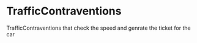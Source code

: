 # TrafficContraventions
TrafficContraventions that check the speed and genrate the ticket for the car 
